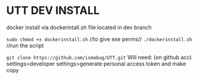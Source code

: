 # UTT DEV INSTALL 

docker install via dockerintall.sh file located in dev branch

`sudo chmod +x dockerinstall.sh` //to give exe perms//
`./dockerinstall.sh` //run the script

`git clone https://github.com/ismabug/UTT.git`
Will need: (on github acc) settings>developer settings>generate personal access token and make copy
